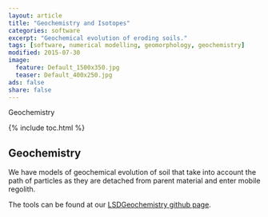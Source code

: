 ```yaml
---
layout: article
title: "Geochemistry and Isotopes"
categories: software
excerpt: "Geochemical evolution of eroding soils."
tags: [software, numerical modelling, geomorphology, geochemistry]
modified: 2015-07-30
image:
  feature: Default_1500x350.jpg
  teaser: Default_400x250.jpg
ads: false
share: false
---
```

Geochemistry

{% include toc.html %}

## Geochemistry
  
  We have models of geochemical evolution of soil that take into account the path of particles as they are detached from parent material and enter mobile regolith. 
  
  The tools can be found at our [LSDGeochemistry github page](https://github.com/LSDGeochemistry).

  
  